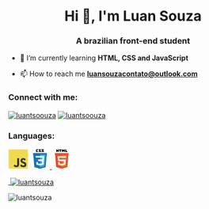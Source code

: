 <h1 align="center">Hi 👋, I'm Luan Souza</h1>
<h3 align="center">A brazilian front-end student</h3>

- 🌱 I’m currently learning **HTML, CSS and JavaScript**

- 📫 How to reach me **luansouzacontato@outlook.com**

<h3 align="left">Connect with me:</h3>
<p align="left">
<a href="https://twitter.com/luantsoouza" target="blank"><img align="center" src="https://raw.githubusercontent.com/rahuldkjain/github-profile-readme-generator/master/src/images/icons/Social/twitter.svg" alt="luantsoouza" height="30" width="40" /></a>
<a href="https://instagram.com/luantsoouza" target="blank"><img align="center" src="https://raw.githubusercontent.com/rahuldkjain/github-profile-readme-generator/master/src/images/icons/Social/instagram.svg" alt="luantsoouza" height="30" width="40" /></a>
</p>

<h3 align="left">Languages:</h3>
<p align="left"><img src="https://raw.githubusercontent.com/devicons/devicon/master/icons/javascript/javascript-original.svg" alt="javascript" width="40" height="40"/> </a> <a href="https://www.w3schools.com/css/" target="_blank" rel="noreferrer"> <img src="https://raw.githubusercontent.com/devicons/devicon/master/icons/css3/css3-original-wordmark.svg" alt="css3" width="40" height="40"/> </a> <a href="https://www.w3.org/html/" target="_blank" rel="noreferrer"> <img src="https://raw.githubusercontent.com/devicons/devicon/master/icons/html5/html5-original-wordmark.svg" alt="html5" width="40" height="40"/> </a> <a href="https://developer.mozilla.org/en-US/docs/Web/JavaScript" target="_blank" rel="noreferrer"> 
<p>&nbsp;<img align="center" src="https://github-readme-stats.vercel.app/api?username=luantsouza&show_icons=true&locale=en" alt="luantsouza" /></p>
<p><img align="left" src="https://github-readme-stats.vercel.app/api/top-langs?username=luantsouza&show_icons=true&locale=en&layout=compact" alt="luantsouza" /></p>


